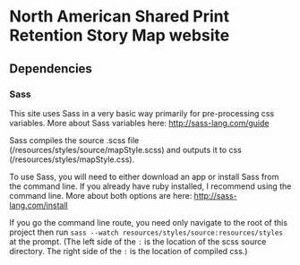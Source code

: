 # North American Shared Print Retention Story Map website

## Dependencies

### Sass

This site uses Sass in a very basic way primarily for pre-processing css variables. More about Sass variables here: http://sass-lang.com/guide

Sass compiles the source .scss file (/resources/styles/source/mapStyle.scss) and outputs it to css (/resources/styles/mapStyle.css).

To use Sass, you will need to either download an app or install Sass from the command line. If you already have ruby installed, I recommend using the command line. More about both options are here: http://sass-lang.com/install

If you go the command line route, you need only navigate to the root of this project then run `sass --watch resources/styles/source:resources/styles` at the prompt. (The left side of the `:` is the location of the scss source directory. The right side of the `:` is the location of compiled css.)



